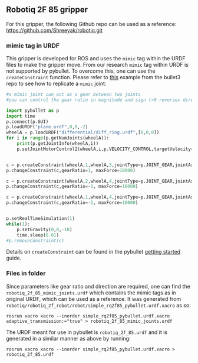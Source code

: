 ## Robotiq 2F 85 gripper
For this gripper, the following Github repo can be used as a reference: https://github.com/Shreeyak/robotiq.git

### mimic tag in URDF
This gripper is developed for ROS and uses the `mimic` tag within the URDF files to make the gripper move. From our research `mimic` tag within URDF is not supported by pybullet. To overcome this, one can use the `createConstraint` function. Please refer to [this](https://github.com/bulletphysics/bullet3/blob/master/examples/pybullet/examples/mimicJointConstraint.py) example from the bullet3 repo to see how to replicate a `mimic` joint:

```python
#a mimic joint can act as a gear between two joints
#you can control the gear ratio in magnitude and sign (>0 reverses direction)

import pybullet as p
import time
p.connect(p.GUI)
p.loadURDF("plane.urdf",0,0,-2)
wheelA = p.loadURDF("differential/diff_ring.urdf",[0,0,0])
for i in range(p.getNumJoints(wheelA)):
	print(p.getJointInfo(wheelA,i))
	p.setJointMotorControl2(wheelA,i,p.VELOCITY_CONTROL,targetVelocity=0,force=0)


c = p.createConstraint(wheelA,1,wheelA,3,jointType=p.JOINT_GEAR,jointAxis =[0,1,0],parentFramePosition=[0,0,0],childFramePosition=[0,0,0])
p.changeConstraint(c,gearRatio=1, maxForce=10000)

c = p.createConstraint(wheelA,2,wheelA,4,jointType=p.JOINT_GEAR,jointAxis =[0,1,0],parentFramePosition=[0,0,0],childFramePosition=[0,0,0])
p.changeConstraint(c,gearRatio=-1, maxForce=10000)

c = p.createConstraint(wheelA,1,wheelA,4,jointType=p.JOINT_GEAR,jointAxis =[0,1,0],parentFramePosition=[0,0,0],childFramePosition=[0,0,0])
p.changeConstraint(c,gearRatio=-1, maxForce=10000)


p.setRealTimeSimulation(1)
while(1):
	p.setGravity(0,0,-10)
	time.sleep(0.01)
#p.removeConstraint(c)

```


Details on `createConstraint` can be found in the pybullet [getting started](https://docs.google.com/document/d/10sXEhzFRSnvFcl3XxNGhnD4N2SedqwdAvK3dsihxVUA/edit#heading=h.fq749wu22x4c) guide.

### Files in folder
Since parameters like gear ratio and direction are required, one can find the `robotiq_2f_85_mimic_joints.urdf` which contains the mimic tags as in original URDF, which can be used as a reference. It was generated from `robotiq/robotiq_2f_robot/robot/simple_rq2f85_pybullet.urdf.xacro` as so:
```
rosrun xacro xacro --inorder simple_rq2f85_pybullet.urdf.xacro
adaptive_transmission:="true" > robotiq_2f_85_mimic_joints.urdf
```

The URDF meant for use in pybullet is `robotiq_2f_85.urdf` and it is generated in a similar manner as above by running:
```
rosrun xacro xacro --inorder simple_rq2f85_pybullet.urdf.xacro > robotiq_2f_85.urdf
```
